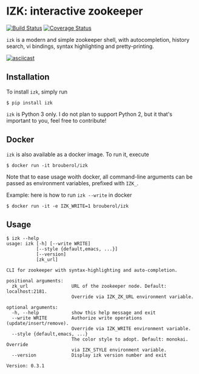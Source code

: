 # IZK: interactive zookeeper

[![Build Status](https://travis-ci.org/brouberol/izk.svg?branch=master)](https://travis-ci.org/brouberol/izk) [![Coverage Status](https://coveralls.io/repos/github/brouberol/izk/badge.svg?branch=brouberol%2Fcoverage)](https://coveralls.io/github/brouberol/izk?branch=brouberol%2Fcoverage)

`izk` is a modern and simple zookeeper shell, with autocompletion, history search, vi bindings, syntax highlighting and pretty-printing.

[![asciicast](https://asciinema.org/a/Cw1yNF3lu9Qkgqtg4n9jzvj54.png)](https://asciinema.org/a/Cw1yNF3lu9Qkgqtg4n9jzvj54?t=02)


## Installation

To install `izk`, simply run

```shell
$ pip install izk
```

`izk` is Python 3 only. I do not plan to support Python 2, but it that's important to you, feel free to contribute!

## Docker

`izk` is also available as a docker image. To run it, execute

```shell
$ docker run -it brouberol/izk
```

Note that to ease usage woith docker, all command-line arguments can be passed as environment variables, prefixed with `IZK_`.

Example: here is how to run `izk --write` in docker

```shell
$ docker run -it -e IZK_WRITE=1 brouberol/izk
```

## Usage

```
$ izk --help
usage: izk [-h] [--write WRITE]
           [--style {default,emacs, ...}]
           [--version]
           [zk_url]

CLI for zookeeper with syntax-highlighting and auto-completion.

positional arguments:
  zk_url                URL of the zookeeper node. Default: localhost:2181.
                        Override via IZK_ZK_URL environment variable.

optional arguments:
  -h, --help            show this help message and exit
  --write WRITE         Authorize write operations (update/insert/remove).
                        Override via IZK_WRITE environment variable.
  --style {default,emacs, ...}
                        The color style to adopt. Default: monokai. Override
                        via IZK_STYLE environment variable.
  --version             Display izk version number and exit

Version: 0.3.1
```
